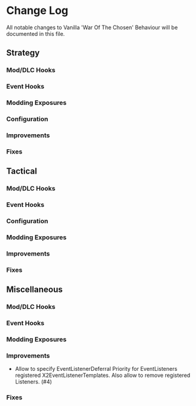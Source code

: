 # Change Log
All notable changes to Vanilla 'War Of The Chosen' Behaviour will be documented in this file.



## Strategy

### Mod/DLC Hooks

### Event Hooks

### Modding Exposures

### Configuration

### Improvements

### Fixes



## Tactical

### Mod/DLC Hooks

### Event Hooks

### Configuration

### Modding Exposures

### Improvements

### Fixes



## Miscellaneous

### Mod/DLC Hooks

### Event Hooks

### Modding Exposures

### Improvements

- Allow to specify EventListenerDeferral Priority for EventListeners registered X2EventListenerTemplates. Also allow to remove registered Listeners. (#4)

### Fixes
